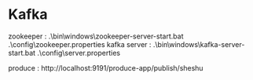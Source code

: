 # Kafka

zookeeper : .\bin\windows\zookeeper-server-start.bat .\config\zookeeper.properties
kafka server : .\bin\windows\kafka-server-start.bat .\config\server.properties

produce : http://localhost:9191/produce-app/publish/sheshu
